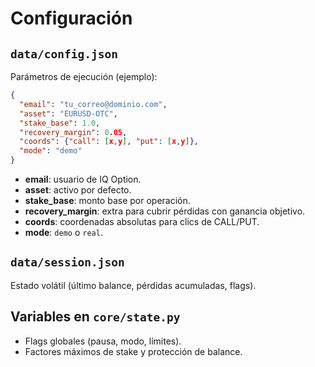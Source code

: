 # Configuración

## `data/config.json`
Parámetros de ejecución (ejemplo):
```json
{
  "email": "tu_correo@dominio.com",
  "asset": "EURUSD-OTC",
  "stake_base": 1.0,
  "recovery_margin": 0.05,
  "coords": {"call": [x,y], "put": [x,y]},
  "mode": "demo"
}
```

- **email**: usuario de IQ Option.
- **asset**: activo por defecto.
- **stake_base**: monto base por operación.
- **recovery_margin**: extra para cubrir pérdidas con ganancia objetivo.
- **coords**: coordenadas absolutas para clics de CALL/PUT.
- **mode**: `demo` o `real`.

## `data/session.json`
Estado volátil (último balance, pérdidas acumuladas, flags).

## Variables en `core/state.py`
- Flags globales (pausa, modo, límites).
- Factores máximos de stake y protección de balance.
